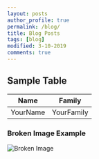 ```yaml
---
layout: posts
author_profile: true
permalink: /blog/
title: Blog Posts
tags: [blog]
modified: 3-10-2019
comments: true
---
```



## Sample Table

| Name      | Family      |
|-----------|-------------|
| YourName  | YourFamily  |

### Broken Image Example

![Broken Image](assets/images/broken-image.jpg "This image is broken and displays alt text.")
